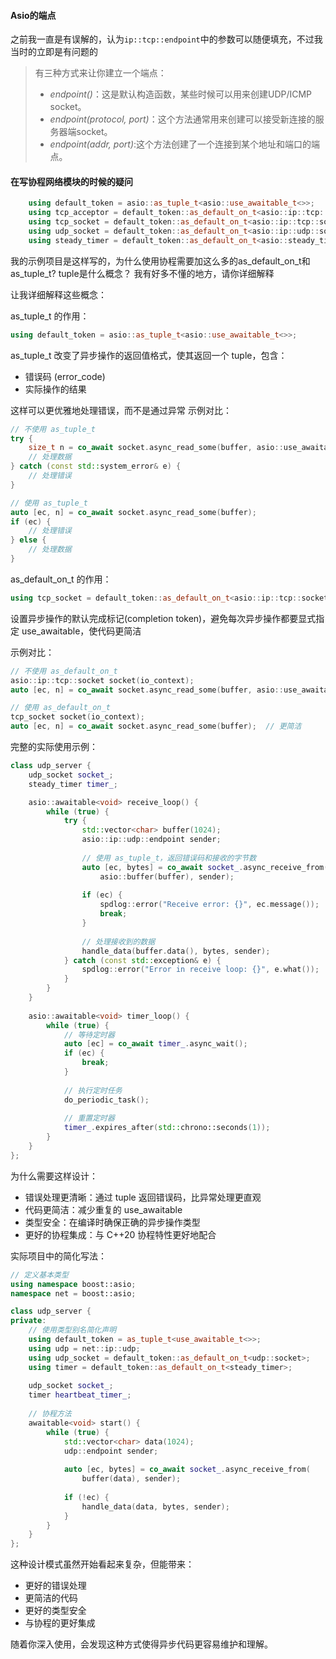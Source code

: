 #### Asio的端点

之前我一直是有误解的，认为`ip::tcp::endpoint`中的参数可以随便填充，不过我当时的立即是有问题的

> 有三种方式来让你建立一个端点：
>
> - *endpoint()*：这是默认构造函数，某些时候可以用来创建UDP/ICMP socket。
> - *endpoint(protocol, port)*：这个方法通常用来创建可以接受新连接的服务器端socket。
> - *endpoint(addr, port)*:这个方法创建了一个连接到某个地址和端口的端点。



#### 在写协程网络模块的时候的疑问

```cpp
    using default_token = asio::as_tuple_t<asio::use_awaitable_t<>>;
    using tcp_acceptor = default_token::as_default_on_t<asio::ip::tcp::acceptor>;
    using tcp_socket = default_token::as_default_on_t<asio::ip::tcp::socket>;
    using udp_socket = default_token::as_default_on_t<asio::ip::udp::socket>;
    using steady_timer = default_token::as_default_on_t<asio::steady_timer>;
```

我的示例项目是这样写的，为什么使用协程需要加这么多的as_default_on_t和as_tuple_t? tuple是什么概念？ 我有好多不懂的地方，请你详细解释

让我详细解释这些概念：

as_tuple_t 的作用：
```cpp
using default_token = asio::as_tuple_t<asio::use_awaitable_t<>>;
```
as_tuple_t 改变了异步操作的返回值格式，使其返回一个 tuple，包含：
 - 错误码 (error_code)
 - 实际操作的结果

这样可以更优雅地处理错误，而不是通过异常
示例对比：

```cpp
// 不使用 as_tuple_t
try {
    size_t n = co_await socket.async_read_some(buffer, asio::use_awaitable);
    // 处理数据
} catch (const std::system_error& e) {
    // 处理错误
}

// 使用 as_tuple_t
auto [ec, n] = co_await socket.async_read_some(buffer);
if (ec) {
    // 处理错误
} else {
    // 处理数据
}
```
as_default_on_t 的作用：
```cpp
using tcp_socket = default_token::as_default_on_t<asio::ip::tcp::socket>;
```
设置异步操作的默认完成标记(completion token)，避免每次异步操作都要显式指定 use_awaitable，使代码更简洁

示例对比：
```cpp
// 不使用 as_default_on_t
asio::ip::tcp::socket socket(io_context);
auto [ec, n] = co_await socket.async_read_some(buffer, asio::use_awaitable);

// 使用 as_default_on_t
tcp_socket socket(io_context);
auto [ec, n] = co_await socket.async_read_some(buffer);  // 更简洁
```
完整的实际使用示例：
```cpp
class udp_server {
    udp_socket socket_;
    steady_timer timer_;

    asio::awaitable<void> receive_loop() {
        while (true) {
            try {
                std::vector<char> buffer(1024);
                asio::ip::udp::endpoint sender;
                
                // 使用 as_tuple_t，返回错误码和接收的字节数
                auto [ec, bytes] = co_await socket_.async_receive_from(
                    asio::buffer(buffer), sender);
                
                if (ec) {
                    spdlog::error("Receive error: {}", ec.message());
                    break;
                }
                
                // 处理接收到的数据
                handle_data(buffer.data(), bytes, sender);
            } catch (const std::exception& e) {
                spdlog::error("Error in receive loop: {}", e.what());
            }
        }
    }
    
    asio::awaitable<void> timer_loop() {
        while (true) {
            // 等待定时器
            auto [ec] = co_await timer_.async_wait();
            if (ec) {
                break;
            }
            
            // 执行定时任务
            do_periodic_task();
            
            // 重置定时器
            timer_.expires_after(std::chrono::seconds(1));
        }
    }
};
```
为什么需要这样设计：
 - 错误处理更清晰：通过 tuple 返回错误码，比异常处理更直观
 - 代码更简洁：减少重复的 use_awaitable
 - 类型安全：在编译时确保正确的异步操作类型
 - 更好的协程集成：与 C++20 协程特性更好地配合

实际项目中的简化写法：
```cpp
// 定义基本类型
using namespace boost::asio;
namespace net = boost::asio;

class udp_server {
private:
    // 使用类型别名简化声明
    using default_token = as_tuple_t<use_awaitable_t<>>;
    using udp = net::ip::udp;
    using udp_socket = default_token::as_default_on_t<udp::socket>;
    using timer = default_token::as_default_on_t<steady_timer>;
    
    udp_socket socket_;
    timer heartbeat_timer_;
    
    // 协程方法
    awaitable<void> start() {
        while (true) {
            std::vector<char> data(1024);
            udp::endpoint sender;
            
            auto [ec, bytes] = co_await socket_.async_receive_from(
                buffer(data), sender);
                
            if (!ec) {
                handle_data(data, bytes, sender);
            }
        }
    }
};
```
这种设计模式虽然开始看起来复杂，但能带来：
 - 更好的错误处理
 - 更简洁的代码
 - 更好的类型安全
 - 与协程的更好集成

随着你深入使用，会发现这种方式使得异步代码更容易维护和理解。